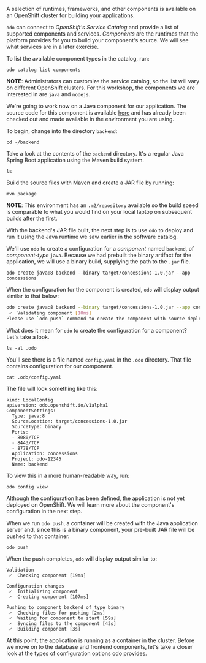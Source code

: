 A selection of runtimes, frameworks, and other components is available on an OpenShift cluster for building your applications.

`odo` can connect to *OpenShift's Service Catalog* and provide a list of supported components and services. *Components* are the runtimes that the platform provides for you to build your component's source. We will see what services are in a later exercise.

To list the available component types in the catalog, run:

```execute-1
odo catalog list components
```

__NOTE__: Administrators can customize the service catalog, so the list will vary on different OpenShift clusters. For this workshop, the components we are interested in are `java` and `nodejs`.

We're going to work now on a Java component for our application. The source code for this component is available [here](https://github.com/openshift-roadshow/concession-kiosk-backend-java) and has already been checked out and made available in the environment you are using.

To begin, change into the directory `backend`:

```execute-1
cd ~/backend
```

Take a look at the contents of the `backend` directory. It's a regular Java Spring Boot application using the Maven build system.

```execute-1
ls
```

Build the source files with Maven and create a JAR file by running:

```execute-1
mvn package
```

__NOTE__: This environment has an `.m2/repository` available so the build speed is comparable to what you would find on your local laptop on subsequent builds after the first.

With the backend's JAR file built, the next step is to use `odo` to deploy and run it using the Java runtime we saw earlier in the software catalog.

We'll use `odo` to create a configuration for a *component* named `backend`, of *component-type* `java`. Because we had prebuilt the binary artifact for the application, we will use a binary build, supplying the path to the ``.jar`` file.

```execute-1
odo create java:8 backend --binary target/concessions-1.0.jar --app concessions
```

When the configuration for the component is created, `odo` will display output similar to that below:

```bash
odo create java:8 backend --binary target/concessions-1.0.jar --app concessions
 ✓  Validating component [10ms]
Please use `odo push` command to create the component with source deployed
```

What does it mean for `odo` to create the configuration for a component? Let's take a look.

```execute-1
ls -al .odo
```

You'll see there is a file named `config.yaml` in the `.odo` directory. That file contains configuration for our component.

```execute-1
cat .odo/config.yaml
```

The file will look something like this:

```
kind: LocalConfig
apiversion: odo.openshift.io/v1alpha1
ComponentSettings:
  Type: java:8
  SourceLocation: target/concessions-1.0.jar
  SourceType: binary
  Ports:
  - 8080/TCP
  - 8443/TCP
  - 8778/TCP
  Application: concessions
  Project: odo-12345
  Name: backend
```

To view this in a more human-readable way, run:

```execute-1
odo config view
```

Although the configuration has been defined, the application is not yet deployed on OpenShift. We will learn more about the component's configuration in the next step.

When we run `odo push`, a container will be created with the Java application server and, since this is a binary component, your pre-built JAR file will be pushed to that container.

```execute-1
odo push
```

When the push completes, ``odo`` will display output similar to:

```
Validation
 ✓  Checking component [19ms]

Configuration changes
 ✓  Initializing component
 ✓  Creating component [107ms]

Pushing to component backend of type binary
 ✓  Checking files for pushing [2ms]
 ✓  Waiting for component to start [59s]
 ✓  Syncing files to the component [43s]
 ✓  Building component [3s]
```

At this point, the application is running as a container in the cluster. Before we move on to the database and frontend components, let's take a closer look at the types of configuration options odo provides.